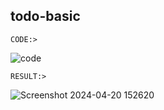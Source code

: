 ## todo-basic
```
CODE:>
```
![code](https://github.com/SemihKaraagacli/todo-basic/assets/70060876/93269f42-f617-4a51-8f93-d4f5dbe1d37a)

```
RESULT:>
```
![Screenshot 2024-04-20 152620](https://github.com/SemihKaraagacli/todo-basic/assets/70060876/65433e09-71f8-4394-9274-17b9d6cae2d9)
